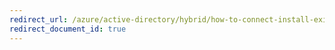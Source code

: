 ```yaml
---
redirect_url: /azure/active-directory/hybrid/how-to-connect-install-existing-database
redirect_document_id: true
---
```

